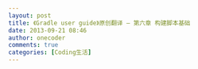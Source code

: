 ```yaml
---
layout: post
title: 《Gradle user guide》原创翻译 — 第六章 构建脚本基础
date: 2013-09-21 08:46
author: onecoder
comments: true
categories: [Coding生活]
---
```


